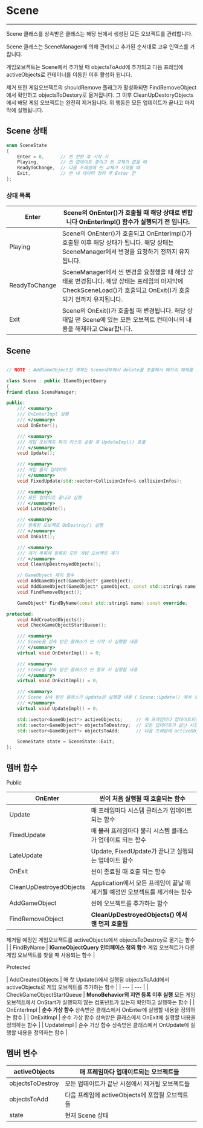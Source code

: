 # Scene

---

Scene 클래스를 상속받은 클래스는 해당 씬에서 생성된 모든 오브젝트를 관리합니다.

Scene 클래스는 SceneManager에 의해 관리되고 추가된 순서대로 고유 인덱스를 가집니다.

게임오브젝트는 Scene에서 추가될 때 objectsToAdd에 추가되고 다음 프레임에 activeObjects로 컨테이너를 이동한 이후 활성화 됩니다.

제거 또한 게임오브젝트의 shouldRemove 플래그가 활성화되면 FindRemoveObject에서 확인하고 objectsToDestory로 옮겨집니다. 그 이후 CleanUpDestoryObjects에서 해당 게임 오브젝트는 완전히 제거됩니다.
위 행동은 모든 업데이트가 끝나고 마지막에 실행됩니다.

## Scene 상태

```cpp
enum SceneState
{	
	Enter = 0,		// 씬 전환 후 시작 시
	Playing,		// 씬 업데이트 중이고 씬 교체가 없을 때
	ReadyToChange,	// 다음 프레임에 씬 교체가 시작될 때
	Exit,			// 씬 내 데이터 정리 후 Enter 전 
};
```

### 상태 목록

| Enter | Scene의 OnEnter()가 호출될 때 해당 상태로 변합니다 OnEnterImpl() 함수가 실행되기 전 입니다. |
| --- | --- |
| Playing | Scene의 OnEnter()가 호출되고 OnEnterImpl()가 호출된 이후 해당 상태가 됩니다. 해당 상태는 SceneManager에서 변경을 요청하기 전까지 유지됩니다. |
| ReadyToChange | SceneManager에서 씬 변경을 요청했을 때 해당 상태로 변경됩니다. 해당 상태는 프레임의 마지막에 CheckSceneLoad()가 호출되고 OnExit()가 호출되기 전까지 유지됩니다. |
| Exit | Scene의 OnExit()가 호출될 때 변경됩니다. 해당 상태일 땐 Scene에 있는 모든 오브젝트 컨테이너의 내용을 해제하고 Clear합니다. |

## Scene

```cpp

// NOTE : AddGameObject한 객체는 Scene내부에서 delete를 호출해서 메모리 해제를 함

class Scene : public IGameObjectQuery
{
friend class SceneManager;

public:
	/// <summary>
	/// OnEnterImpl 실행
	/// </summary>
	void OnEnter();

	/// <summary>
	/// 게임 오브젝트 파괴 리스트 순환 후 UpdateImpl() 호출
	/// </summary>
	void Update();

	/// <summary>
	/// 게임 물리 업데이트
	/// </summary>
	void FixedUpdate(std::vector<CollisionInfo>& collisionInfos);

	/// <summary>
	/// 모든 업데이트 끝나고 실행
	/// </summary>
	void LateUpdate();

	/// <summary>
	/// 등록된 오브젝트 OnDestroy() 실행
	/// </summary>
	void OnExit();	

	/// <summary>
	/// 제거 목록에 등록된 모든 게임 오브젝트 제거
	/// </summary>
	void CleanUpDestroyedObjects();

	// GameObject 제어 함수
	void AddGameObject(GameObject* gameObject);
	void AddGameObject(GameObject* gameObject, const std::string& name);
	void FindRemoveObject();

	GameObject* FindByName(const std::string& name) const override;

protected:
	void AddCreatedObjects();
	void CheckGameObjectStartQueue();

	/// <summary>
	/// Scene을 상속 받은 클래스가 씬 시작 시 실행할 내용
	/// </summary>
	virtual void OnEnterImpl() = 0;

	/// <summary>
	/// Scene을 상속 받은 클래스가 씬 종료 시 실행할 내용
	/// </summary>
	virtual void OnExitImpl() = 0;

	/// <summary>
	/// Scene 상속 받은 클래스가 Update문 실행할 내용 ( Scene::Update() 에서 호출 )
	/// </summary>
	virtual void UpdateImpl() = 0;

	std::vector<GameObject*> activeObjects;		// 매 프레임마다 업데이트되는 오브젝트들
	std::vector<GameObject*> objectsToDestroy;	// 모든 업데이트가 끝난 시점에서 제거될 오브젝트들
	std::vector<GameObject*> objectsToAdd;		// 다음 프레임에 activeObjects에 포함될 오브젝트들

	SceneState state = SceneState::Exit;
};

```

## 멤버 함수

Public

| OnEnter | 씬이 처음 실행될 때 호출되는 함수 |
| --- | --- |
| Update | 매 프레임마다 시스템 클래스가 업데이트되는 함수 |
| FixedUpdate | 매 ~~물리~~ 프레임마다 물리 시스템 클래스가 업데이트 되는 함수 |
| LateUpdate | Update, FixedUpdate가 끝나고 실행되는 업데이트 함수 |
| OnExit | 씬이 종료될 때 호출 되는 함수 |
| CleanUpDestroyedObjects | Application에서 모든 프레임이 끝날 때 제거될 예정인 오브젝트를 제거하는 함수 |
| AddGameObject | 씬에 오브젝트를 추가하는 함수 |
| FindRemoveObject | **CleanUpDestroyedObjects() 에서 맨 먼저 호출됨**

제거될 예정인 게임오브젝트를 activeObjects에서 objectsToDestroy로 옮기는 함수 |
| FindByName | **IGameObjectQuery 인터페이스 정의 함수**
게임 오브젝트가 다른 게임 오브젝트를 찾을 때 사용되는 함수 |

Protected

| AddCreatedObjects | 매 첫 Update()에서 실행됨
objectsToAdd에서 activeObjects로 게임 오브젝트를 추가하는 함수 |
| --- | --- |
| CheckGameObjectStartQueue | **MonoBehavior의 지연 등록 이후 실행**
모든 게임 오브젝트에서 OnStart가 실행되지 않는 컴포넌트가 있는지 확인하고 실행하는 함수 |
| OnEnterImpl | **순수 가상 함수** 
상속받은 클래스에서 OnEnter에 실행할 내용을 정의하는 함수 |
| OnExitImpl | 순수 가상 함수
상속받은 클래스에서 OnExit에 실행할 내용을 정의하는 함수 |
| UpdateImpl | 순수 가상 함수
상속받은 클래스에서 OnUpdate에 실행할 내용을 정의하는 함수 |

## 멤버 변수

| activeObjects | 매 프레임마다 업데이트되는 오브젝트들 |
| --- | --- |
| objectsToDestroy | 모든 업데이트가 끝난 시점에서 제거될 오브젝트들 |
| objectsToAdd | 다음 프레임에 activeObjects에 포함될 오브젝트들 |
| state | 현재 Scene 상태 |
